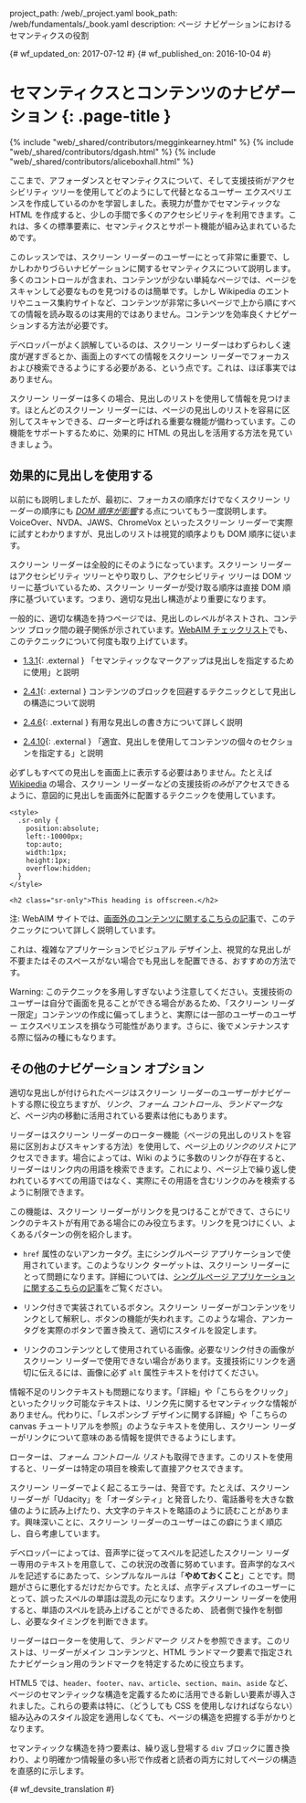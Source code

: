 project_path: /web/_project.yaml
book_path: /web/fundamentals/_book.yaml
description: ページ ナビゲーションにおけるセマンティクスの役割


{# wf_updated_on: 2017-07-12 #}
{# wf_published_on: 2016-10-04 #}

# セマンティクスとコンテンツのナビゲーション {: .page-title }

{% include "web/_shared/contributors/megginkearney.html" %}
{% include "web/_shared/contributors/dgash.html" %}
{% include "web/_shared/contributors/aliceboxhall.html" %}



ここまで、アフォーダンスとセマンティクスについて、そして支援技術がアクセシビリティ ツリーを使用してどのようにして代替となるユーザー エクスペリエンスを作成しているのかを学習しました。表現力が豊かでセマンティックな HTML を作成すると、少しの手間で多くのアクセシビリティを利用できます。これは、多くの標準要素に、セマンティクスとサポート機能が組み込まれているためです。





このレッスンでは、スクリーン リーダーのユーザーにとって非常に重要で、しかしわかりづらいナビゲーションに関するセマンティクスについて説明します。多くのコントロールが含まれ、コンテンツが少ない単純なページでは、ページをスキャンして必要なものを見つけるのは簡単です。しかし Wikipedia のエントリやニュース集約サイトなど、コンテンツが非常に多いページで上から順にすべての情報を読み取るのは実用的ではありません。コンテンツを効率良くナビゲーションする方法が必要です。



デベロッパーがよく誤解しているのは、スクリーン リーダーはわずらわしく速度が遅すぎるとか、画面上のすべての情報をスクリーン リーダーでフォーカスおよび検索できるようにする必要がある、という点です。これは、ほぼ事実ではありません。

スクリーン リーダーは多くの場合、見出しのリストを使用して情報を見つけます。ほとんどのスクリーン リーダーには、ページの見出しのリストを容易に区別してスキャンできる、*ローター*と呼ばれる重要な機能が備わっています。この機能をサポートするために、効果的に HTML の見出しを活用する方法を見ていきましょう。


##  効果的に見出しを使用する

以前にも説明しましたが、最初に、フォーカスの順序だけでなくスクリーン リーダーの順序にも [*DOM 順序が影響*](/web/fundamentals/accessibility/focus/dom-order-matters)する点についてもう一度説明します。VoiceOver、NVDA、JAWS、ChromeVox といったスクリーン リーダーで実際に試すとわかりますが、見出しのリストは視覚的順序よりも DOM 順序に従います。



スクリーン リーダーは全般的にそのようになっています。スクリーン リーダーはアクセシビリティ ツリーとやり取りし、アクセシビリティ ツリーは DOM ツリーに基づいているため、スクリーン リーダーが受け取る順序は直接 DOM 順序に基づいています。つまり、適切な見出し構造がより重要になります。


一般的に、適切な構造を持つページでは、見出しのレベルがネストされ、コンテンツ ブロック間の親子関係が示されています。[WebAIM チェックリスト](http://webaim.org/standards/wcag/checklist)でも、このテクニックについて何度も取り上げています。



 - [1.3.1](http://webaim.org/standards/wcag/checklist#sc1.3.1){: .external } 「セマンティックなマークアップは見出しを指定するために使用」と説明

 - [2.4.1](http://webaim.org/standards/wcag/checklist#sc2.4.1){: .external } コンテンツのブロックを回避するテクニックとして見出しの構造について説明


 - [2.4.6](http://webaim.org/standards/wcag/checklist#sc2.4.6){: .external } 有用な見出しの書き方について詳しく説明

 - [2.4.10](http://webaim.org/standards/wcag/checklist#sc2.4.10){: .external } 「適宜、見出しを使用してコンテンツの個々のセクションを指定する」と説明



必ずしもすべての見出しを画面上に表示する必要はありません。たとえば [Wikipedia](https://www.wikipedia.org/) の場合、スクリーン リーダーなどの支援技術*のみ*がアクセスできるように、意図的に見出しを画面外に配置するテクニックを使用しています。




    <style>
      .sr-only {
        position:absolute;
        left:-10000px;
        top:auto;
        width:1px;
        height:1px;
        overflow:hidden;
      }
    </style>

    <h2 class="sr-only">This heading is offscreen.</h2>

注: WebAIM サイトでは、[画面外のコンテンツに関するこちらの記事](http://webaim.org/techniques/css/invisiblecontent/)で、このテクニックについて詳しく説明しています。


これは、複雑なアプリケーションでビジュアル デザイン上、視覚的な見出しが不要またはそのスペースがない場合でも見出しを配置できる、おすすめの方法です。


Warning: このテクニックを多用しすぎないよう注意してください。支援技術のユーザーは自分で画面を見ることができる場合があるため、「スクリーン リーダー限定」コンテンツの作成に偏ってしまうと、実際には一部のユーザーのユーザー エクスペリエンスを損なう可能性があります。さらに、後でメンテナンスする際に悩みの種にもなります。


##  その他のナビゲーション オプション

適切な見出しが付けられたページはスクリーン リーダーのユーザーがナビゲートする際に役立ちますが、*リンク*、*フォーム コントロール*、*ランドマーク*など、ページ内の移動に活用されている要素は他にもあります。



リーダーはスクリーン リーダーのローター機能（ページの見出しのリストを容易に区別およびスキャンする方法）を使用して、ページ上の*リンクのリスト*にアクセスできます。場合によっては、Wiki のように多数のリンクが存在すると、リーダーはリンク内の用語を検索できます。これにより、ページ上で繰り返し使われているすべての用語ではなく、実際にその用語を含むリンクのみを検索するように制限できます。


この機能は、スクリーン リーダーがリンクを見つけることができて、さらにリンクのテキストが有用である場合にのみ役立ちます。リンクを見つけにくい、よくあるパターンの例を紹介します。


 - `href` 属性のないアンカータグ。主にシングルページ アプリケーションで使用されています。このようなリンク ターゲットは、スクリーン リーダーにとって問題になります。詳細については、[シングルページ アプリケーションに関するこちらの記事](http://neugierig.org/software/blog/2014/02/single-page-app-links.html)をご覧ください。

 - リンク付きで実装されているボタン。スクリーン リーダーがコンテンツをリンクとして解釈し、ボタンの機能が失われます。このような場合、アンカータグを実際のボタンで置き換えて、適切にスタイルを設定します。


 - リンクのコンテンツとして使用されている画像。必要なリンク付きの画像がスクリーン リーダーで使用できない場合があります。支援技術にリンクを適切に伝えるには、画像に必ず `alt` 属性テキストを付けてください。


情報不足のリンクテキストも問題になります。「詳細」や「こちらをクリック」といったクリック可能なテキストは、リンク先に関するセマンティックな情報がありません。代わりに、「レスポンシブ デザインに関する詳細」や「こちらの canvas チュートリアルを参照」のようなテキストを使用し、スクリーン リーダーがリンクについて意味のある情報を提供できるようにします。



ローターは、*フォーム コントロール リスト*も取得できます。このリストを使用すると、リーダーは特定の項目を検索して直接アクセスできます。


スクリーン リーダーでよく起こるエラーは、発音です。たとえば、スクリーン リーダーが「Udacity」を「オーダシティ」と発音したり、電話番号を大きな数値のように読み上げたり、大文字のテキストを略語のように読むことがあります。興味深いことに、スクリーン リーダーのユーザーはこの癖にうまく順応し、自ら考慮しています。





デベロッパーによっては、音声学に従ってスペルを記述したスクリーン リーダー専用のテキストを用意して、この状況の改善に努めています。音声学的なスペルを記述するにあたって、シンプルなルールは「**やめておくこと**」ことです。問題がさらに悪化するだけだからです。たとえば、点字ディスプレイのユーザーにとって、誤ったスペルの単語は混乱の元になります。スクリーン リーダーを使用すると、単語のスペルを読み上げることができるため、 読者側で操作を制御し、必要なタイミングを判断できます。


リーダーはローターを使用して、*ランドマーク リスト*を参照できます。このリストは、リーダーがメイン コンテンツと、HTML ランドマーク要素で指定されたナビゲーション用のランドマークを特定するために役立ちます。



HTML5 では、`header`、`footer`、`nav`、`article`、`section`、`main`、`aside` など、ページのセマンティックな構造を定義するために活用できる新しい要素が導入されました。これらの要素は特に、（どうしても CSS を使用しなければならない）組み込みのスタイル設定を適用しなくても、ページの構造を把握する手がかりとなります。


セマンティックな構造を持つ要素は、繰り返し登場する `div` ブロックに置き換わり、より明確かつ情報量の多い形で作成者と読者の両方に対してページの構造を直感的に示します。






{# wf_devsite_translation #}

